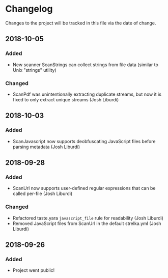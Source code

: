 # Changelog
Changes to the project will be tracked in this file via the date of change.

## 2018-10-05
### Added
- New scanner ScanStrings can collect strings from file data (similar to Unix "strings" utility)
### Changed
- ScanPdf was unintentionally extracting duplicate streams, but now it is fixed to only extract unique streams (Josh Liburdi)

## 2018-10-03
### Added
- ScanJavascript now supports deobfuscating JavaScript files before parsing metadata (Josh Liburdi)

## 2018-09-28
### Added
- ScanUrl now supports user-defined regular expressions that can be called per-file (Josh Liburdi)

### Changed
- Refactored taste.yara `javascript_file` rule for readability (Josh Liburdi)
- Removed JavaScript files from ScanUrl in the default strelka.yml (Josh Liburdi)

## 2018-09-26
### Added
- Project went public!
